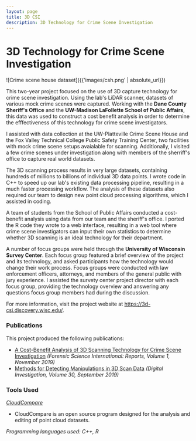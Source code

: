 ```yaml
---
layout: page
title: 3D CSI
description: 3D Technology for Crime Scene Investigation
---
```


# 3D Technology for Crime Scene Investigation

![Crime scene house dataset]({{'images/csh.png' | absolute_url}})

This two-year project focused on the use of 3D capture technology for crime scene investigation. Using the lab's LiDAR scanner, datasets of various mock crime scenes were captured. Working with the **Dane County Sheriff's Office** and the **UW-Madison LaFollette School of Public Affairs**, this data was used to construct a cost benefit analysis in order to determine the efffectiveness of this technology for crime scene investigators.

I assisted with data collection at the UW-Platteville Crime Scene House and the Fox Valley Technical College Public Safety Training Center, two facilities with mock crime scene setups avaialable for scanning. Additionally, I visited a few crime scenes under investigation along with members of the sherriff's office to capture real world datasets.

The 3D scanning process results in very large datasets, containing hundreds of millions to billions of individual 3D data points. I wrote code in C++ to speed up our lab's existing data processing pipeline, resulting in a much faster processing workflow. The analysis of these datasets also required our team to design new point cloud processing algorithms, which I assisted in coding.

A team of students from the School of Public Affairs conducted a cost-benefit analysis using data from our team and the sheriff's office. I ported the R code they wrote to a web interface, resulting in a web tool where crime scene investigators can input their own statistics to determine whether 3D scanning is an ideal technology for their department.

A number of focus groups were held through the **University of Wisconsin Survey Center**. Each focus group featured a brief overview of the project and its technology, and asked participants how the technology would change their work process. Focus groups were conducted with law enforcement officers, attorneys, and members of the general public with jury experience. I assisted the survety center project director with each focus group, providing the technology overview and answering any questions focus group members had during the discussion.

For more information, visit the project website at <https://3d-csi.discovery.wisc.edu/>.

### Publications

This project produced the following publications:
- [A Cost-Benefit Analysis of 3D Scanning Technology for Crime Scene Investigation](https://www.sciencedirect.com/science/article/pii/S2665910719300258) *(Forensic Science International: Reports, Volume 1, November 2019)*
- [Methods for Detecting Manipulations in 3D Scan Data](https://www.sciencedirect.com/science/article/pii/S1742287619301793) *(Digital Investigation, Volume 30, September 2019)*

### Tools Used

*[CloudCompare](https://www.danielgm.net/cc/)*
- CloudCompare is an open source program designed for the analysis and editing of point cloud datasets.

*Programming languages used: C++, R*